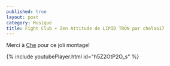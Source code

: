 ```yaml
---
published: true
layout: post
category: Musique
title: Fight Club + Zen Attitude de LIPID TRÖN par cheloo17
---
```

Merci à [Che](http://www.youtube.com/user/cheloo17) pour ce joli montage!

{% include youtubePlayer.html id="h5Z2OtP2O_s" %}
